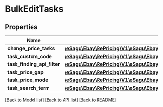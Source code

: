 # BulkEditTasks

## Properties
Name | Type | Description | Notes
------------ | ------------- | ------------- | -------------
**change_price_tasks** | [**\eSagu\Ebay\RePricing\V1\eSagu\Ebay\RePricing\V1\Model\BulkTaskPriceSettings[]**](BulkTaskPriceSettings.md) |  | [optional] 
**task_custom_code** | [**\eSagu\Ebay\RePricing\V1\eSagu\Ebay\RePricing\V1\Model\BulkTaskCustomCode**](BulkTaskCustomCode.md) |  | [optional] 
**task_finding_api_filter** | [**\eSagu\Ebay\RePricing\V1\eSagu\Ebay\RePricing\V1\Model\BulkTaskFindingAPIFilter**](BulkTaskFindingAPIFilter.md) |  | [optional] 
**task_price_gap** | [**\eSagu\Ebay\RePricing\V1\eSagu\Ebay\RePricing\V1\Model\BulkTaskPriceGap**](BulkTaskPriceGap.md) |  | [optional] 
**task_price_mode** | [**\eSagu\Ebay\RePricing\V1\eSagu\Ebay\RePricing\V1\Model\BulkTaskPriceMode**](BulkTaskPriceMode.md) |  | [optional] 
**task_search_term** | [**\eSagu\Ebay\RePricing\V1\eSagu\Ebay\RePricing\V1\Model\BulkTaskSearchTerm**](BulkTaskSearchTerm.md) |  | [optional] 

[[Back to Model list]](../README.md#documentation-for-models) [[Back to API list]](../README.md#documentation-for-api-endpoints) [[Back to README]](../README.md)


